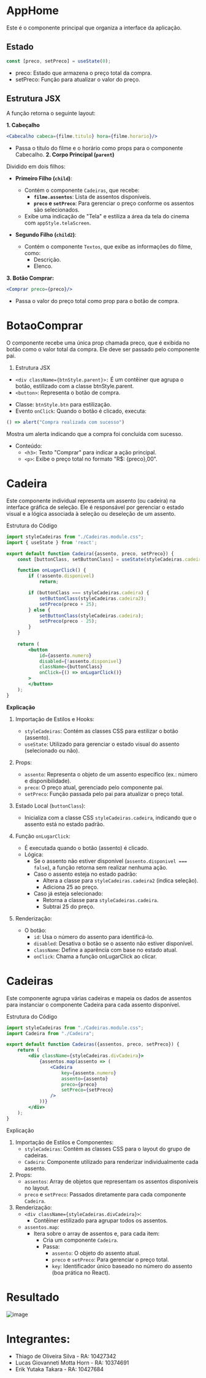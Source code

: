 # AppHome
Este é o componente principal que organiza a interface da aplicação.

## Estado

``` jsx
const [preco, setPreco] = useState(0);
```

* preco: Estado que armazena o preço total da compra.
* setPreco: Função para atualizar o valor do preço.

## Estrutura JSX

A função retorna o seguinte layout:

**1. Cabeçalho**

``` jsx
<Cabecalho cabeca={filme.titulo} hora={filme.horario}/>
```

* Passa o título do filme e o horário como props para o componente Cabecalho.
**2. Corpo Principal (`parent`)**

Dividido em dois filhos:

* **Primeiro Filho (`child`)**:
   - Contém o componente `Cadeiras`, que recebe:
     - **`filme.assentos`**: Lista de assentos disponíveis.
     - **`preco` e `setPreco`**: Para gerenciar o preço conforme os assentos são selecionados.
   - Exibe uma indicação de "Tela" e estiliza a área da tela do cinema com `appStyle.telaScreen`.

* **Segundo Filho (`child2`)**:
   - Contém o componente `Textos`, que exibe as informações do filme, como:
     - Descrição.
     - Elenco.

**3. Botão Comprar:**
``` jsx
<Comprar preco={preco}/>
```
* Passa o valor do preço total como prop para o botão de compra.

# BotaoComprar
O componente recebe uma única prop chamada preco, que é exibida no botão como o valor total da compra. Ele deve ser passado pelo componente pai.

1. Estrutura JSX
* `<div className={btnStyle.parent}>:`
É um contêiner que agrupa o botão, estilizado com a classe btnStyle.parent.
* `<button>`:
Representa o botão de compra.
- Classe: `btnStyle.btn` para estilização.
- Evento `onClick`: Quando o botão é clicado, executa:
``` jsx
() => alert("Compra realizada com sucesso")
```
Mostra um alerta indicando que a compra foi concluída com sucesso.
* Conteúdo:
    - `<h3>`: Texto "Comprar" para indicar a ação principal.
    - ``<p>``: Exibe o preço total no formato "R$: {preco},00".



# Cadeira

Este componente individual representa um assento (ou cadeira) na interface gráfica de seleção. Ele é responsável por gerenciar o estado visual e a lógica associada à seleção ou deseleção de um assento.

Estrutura do Código
``` jsx
import styleCadeiras from "./Cadeiras.module.css";
import { useState } from 'react';

export default function Cadeira({assento, preco, setPreco}) {
    const [buttonClass, setButtonClass] = useState(styleCadeiras.cadeira);

    function onLugarClick() {
        if (!assento.disponivel)
            return;

        if (buttonClass === styleCadeiras.cadeira) {
            setButtonClass(styleCadeiras.cadeira2);
            setPreco(preco + 25);
        } else {
            setButtonClass(styleCadeiras.cadeira);
            setPreco(preco - 25);
        }
    }
    
    return (
        <button 
            id={assento.numero} 
            disabled={!assento.disponivel} 
            className={buttonClass} 
            onClick={() => onLugarClick()}
        >  
        </button>
    );
}
```
**Explicação**
1. Importação de Estilos e Hooks:
    - ``styleCadeiras``: Contém as classes CSS para estilizar o botão (assento).
    - ``useState``: Utilizado para gerenciar o estado visual do assento (selecionado ou não).

2. Props:
   - ``assento``: Representa o objeto de um assento específico (ex.: número e disponibilidade).
   - ``preco``: O preço atual, gerenciado pelo componente pai.
   - ``setPreco``: Função passada pelo pai para atualizar o preço total.
  
3. Estado Local (``buttonClass``):
   - Inicializa com a classe CSS ``styleCadeiras.cadeira``, indicando que o assento está no estado padrão.

4. Função ``onLugarClick``:
   - É executada quando o botão (assento) é clicado.
   - Lógica:
      - Se o assento não estiver disponível (``assento.disponivel === false``), a função retorna sem realizar nenhuma ação.
      - Caso o assento esteja no estado padrão:
        - Altera a classe para ``styleCadeiras.cadeira2`` (indica seleção).
        - Adiciona 25 ao preço.
      - Caso já esteja selecionado:
        - Retorna a classe para ``styleCadeiras.cadeira``.
        - Subtrai 25 do preço.

5. Renderização:
   - O botão:
     - ``id``: Usa o número do assento para identificá-lo.
     - ``disabled``: Desativa o botão se o assento não estiver disponível.
     - ``className``: Define a aparência com base no estado atual.
     - ``onClick``: Chama a função onLugarClick ao clicar.
    
# Cadeiras
Este componente agrupa várias cadeiras e mapeia os dados de assentos para instanciar o componente Cadeira para cada assento disponível.

Estrutura do Código
``` jsx
import styleCadeiras from "./Cadeiras.module.css";
import Cadeira from "./Cadeira";

export default function Cadeiras({assentos, preco, setPreco}) {
    return (
        <div className={styleCadeiras.divCadeira}>
            {assentos.map(assento => (
                <Cadeira 
                    key={assento.numero} 
                    assento={assento} 
                    preco={preco} 
                    setPreco={setPreco} 
                />
            ))}
        </div>
    );
}
```

Explicação
1. Importação de Estilos e Componentes:
   - ``styleCadeiras``: Contém as classes CSS para o layout do grupo de cadeiras.
   - `Cadeira`: Componente utilizado para renderizar individualmente cada assento.
2. Props:
   - ``assentos``: Array de objetos que representam os assentos disponíveis no layout.
   - ``preco`` e ``setPreco``: Passados diretamente para cada componente ``Cadeira``.
3. Renderização:
   - ``<div className={styleCadeiras.divCadeira}>``:
      - Contêiner estilizado para agrupar todos os assentos.
   - ``assentos.map``:
      - Itera sobre o array de assentos e, para cada item:
         - Cria um componente ``Cadeira``.
         - Passa:
           - ``assento``: O objeto do assento atual.
           - ``preco`` e ``setPreco``: Para gerenciar o preço total.
           - ``key``: Identificador único baseado no número do assento (boa prática no React).

# Resultado
![image](https://github.com/user-attachments/assets/1c215421-04e0-491f-a1dc-e3745bff5908)

# Integrantes:
* Thiago de Oliveira Silva - RA: 10427342
* Lucas Giovanneti Motta Horn - RA: 10374691
* Erik Yutaka Takara - RA: 10427684
